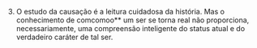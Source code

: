 ﻿3. O estudo da causação é a leitura cuidadosa da história. Mas o conhecimento de comcomoo** um ser se torna real não proporciona, necessariamente, uma compreensão inteligente do status atual e do verdadeiro caráter de tal ser.